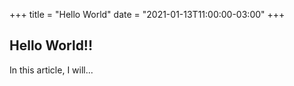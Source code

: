 +++
title = "Hello World"
date = "2021-01-13T11:00:00-03:00"
+++
## Hello World!!
In this article, I will...